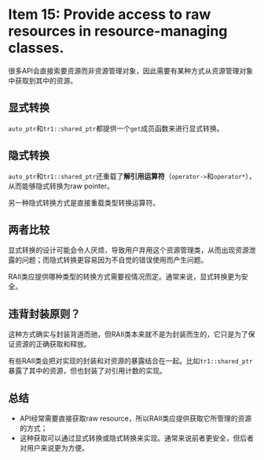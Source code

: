 # Item 15: Provide access to raw resources in resource-managing classes.
很多API会直接索要资源而非资源管理对象，因此需要有某种方式从资源管理对象中获取到其中的资源。

## 显式转换

`auto_ptr`和`tr1::shared_ptr`都提供一个`get`成员函数来进行显式转换。

## 隐式转换

`auto_ptr`和`tr1::shared_ptr`还重载了**解引用运算符**（`operator->`和`operator*`），从而能够隐式转换为raw pointer。

另一种隐式转换方式是直接重载类型转换运算符。

## 两者比较

显式转换的设计可能会令人厌烦，导致用户弃用这个资源管理类，从而出现资源泄露的问题；而隐式转换更容易因为不自觉的错误使用而产生问题。

RAII类应提供哪种类型的转换方式需要视情况而定。通常来说，显式转换更为安全。

## 违背封装原则？

这种方式确实与封装背道而驰，但RAII类本来就不是为封装而生的，它只是为了保证资源的正确获取和释放。

有些RAII类会把对实现的封装和对资源的暴露结合在一起。比如`tr1::shared_ptr`暴露了其中的资源，但也封装了对引用计数的实现。

## 总结

- API经常需要直接获取raw resource，所以RAII类应提供获取它所管理的资源的方式；
- 这种获取可以通过显式转换或隐式转换来实现。通常来说前者更安全，但后者对用户来说更为方便。
